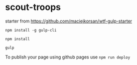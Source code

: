# scout-troops
starter from
https://github.com/maciejkorsan/wtf-gulp-starter

`npm install -g gulp-cli`

`npm install`

`gulp`

To publish your page using github pages use `npm run deploy`

